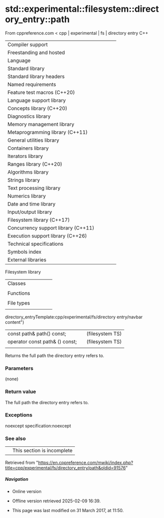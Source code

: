 # std::experimental::filesystem::directory_entry::path

From cppreference.com
< cpp‎ | experimental‎ | fs‎ | directory entry
C++

|  |  |  |  |  |
| --- | --- | --- | --- | --- |
| Compiler support | | | | |
| Freestanding and hosted | | | | |
| Language | | | | |
| Standard library | | | | |
| Standard library headers | | | | |
| Named requirements | | | | |
| Feature test macros (C++20) | | | | |
| Language support library | | | | |
| Concepts library (C++20) | | | | |
| Diagnostics library | | | | |
| Memory management library | | | | |
| Metaprogramming library (C++11) | | | | |
| General utilities library | | | | |
| Containers library | | | | |
| Iterators library | | | | |
| Ranges library (C++20) | | | | |
| Algorithms library | | | | |
| Strings library | | | | |
| Text processing library | | | | |
| Numerics library | | | | |
| Date and time library | | | | |
| Input/output library | | | | |
| Filesystem library (C++17) | | | | |
| Concurrency support library (C++11) | | | | |
| Execution support library (C++26) | | | | |
| Technical specifications | | | | |
| Symbols index | | | | |
| External libraries | | | | |

Filesystem library

|  |  |  |  |  |
| --- | --- | --- | --- | --- |
| Classes | | | | |
| |  |  |  |  |  | | --- | --- | --- | --- | --- | | filesystem::path | | | | | | filesystem::filesystem_error | | | | | | filesystem::directory_entry | | | | | | filesystem::directory_iterator | | | | | | filesystem::recursive_directory_iterator | | | | | | filesystem::file_status | | | | | | |  |  |  |  |  | | --- | --- | --- | --- | --- | | filesystem::space_info | | | | | | filesystem::file_type | | | | | | filesystem::perms | | | | | | filesystem::copy_options | | | | | | filesystem::directory_options | | | | | | filesystem::file_time_type | | | | | |
| Functions | | | | |
| |  |  |  |  |  | | --- | --- | --- | --- | --- | | filesystem::absolute filesystem::system_complete | | | | | | filesystem::canonical | | | | | | filesystem::copy | | | | | | filesystem::copy_file | | | | | | filesystem::copy_symlink | | | | | | filesystem::create_directory filesystem::create_directories | | | | | | filesystem::create_hard_link | | | | | | filesystem::create_symlink filesystem::create_directory_symlink | | | | | | filesystem::current_path | | | | | | filesystem::exists | | | | | | filesystem::equivalent | | | | | | |  |  |  |  |  | | --- | --- | --- | --- | --- | | filesystem::file_size | | | | | | filesystem::hard_link_count | | | | | | filesystem::last_write_time | | | | | | filesystem::permissions | | | | | | filesystem::read_symlink | | | | | | filesystem::remove filesystem::remove_all | | | | | | filesystem::rename | | | | | | filesystem::resize_file | | | | | | filesystem::space | | | | | | filesystem::status filesystem::symlink_status | | | | | | filesystem::temp_directory_path | | | | | |
| File types | | | | |
| |  |  |  |  |  | | --- | --- | --- | --- | --- | | filesystem::is_block_file | | | | | | filesystem::is_character_file | | | | | | filesystem::is_directory | | | | | | filesystem::is_empty | | | | | | filesystem::status_known | | | | | | |  |  |  |  |  | | --- | --- | --- | --- | --- | | filesystem::is_fifo | | | | | | filesystem::is_other | | | | | | filesystem::is_regular_file | | | | | | filesystem::is_socket | | | | | | filesystem::is_symlink | | | | | |

directory_entryTemplate:cpp/experimental/fs/directory entry/navbar content")

|  |  |  |
| --- | --- | --- |
| const path& path() const; |  | (filesystem TS) |
| operator const path& () const; |  | (filesystem TS) |
|  |  |  |

Returns the full path the directory entry refers to.

### Parameters

(none)

### Return value

The full path the directory entry refers to.

### Exceptions

noexcept specification:noexcept

### See also

|  |  |
| --- | --- |
|  | This section is incomplete |

Retrieved from "<https://en.cppreference.com/mwiki/index.php?title=cpp/experimental/fs/directory_entry/path&oldid=91576>"

##### Navigation

- Online version
- Offline version retrieved 2025-02-09 16:39.

- This page was last modified on 31 March 2017, at 11:50.
